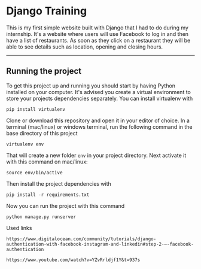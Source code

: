 # Django Training

This is my first simple website built with Django that I had to do during my internship.
It's a website where users will use Facebook to log in and then have a list of restaurants. As soon as they click on a restaurant they will be able to see details such as location, opening and closing hours.

---

## Running the project

To get this project up and running you should start by having Python installed on your computer. It's advised you create a virtual environment to store your projects dependencies separately. You can install virtualenv with

```
pip install virtualenv
```

Clone or download this repository and open it in your editor of choice. In a terminal (mac/linux) or windows terminal, run the following command in the base directory of this project

```
virtualenv env
```

That will create a new folder `env` in your project directory. Next activate it with this command on mac/linux:

```
source env/bin/active
```

Then install the project dependencies with

```
pip install -r requirements.txt
```

Now you can run the project with this command

```
python manage.py runserver
```

Used links

```
https://www.digitalocean.com/community/tutorials/django-authentication-with-facebook-instagram-and-linkedin#step-2-—-facebook-authentication

https://www.youtube.com/watch?v=YZvRrldjf1Y&t=937s
```
